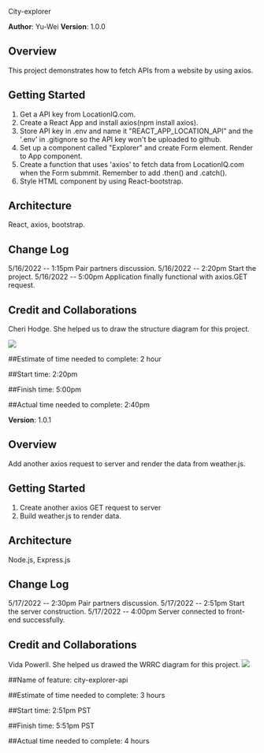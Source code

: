 City-explorer

**Author**: Yu-Wei
**Version**: 1.0.0 

## Overview
This project demonstrates how to fetch APIs from a website by using axios.

## Getting Started
1. Get a API key from LocationIQ.com.
2. Create a React App and install axios(npm install axios).
3. Store API key in .env and name it "REACT_APP_LOCATION_API" and the '.env' in .gitignore so the API key won't be uploaded to github.
4. Set up a component called "Explorer" and create Form element. Render to App component.
5. Create a function that uses 'axios' to fetch data from LocationIQ.com when the Form submmit. Remember to add .then() and .catch().
6. Style HTML component by using React-bootstrap.

## Architecture
React, axios, bootstrap.

## Change Log
5/16/2022 -- 1:15pm Pair partners discussion.
5/16/2022 -- 2:20pm Start the project.
5/16/2022 -- 5:00pm Application finally functional with axios.GET request.

## Credit and Collaborations
Cheri Hodge. She helped us to draw the structure diagram for this project.

<img src="https://i.imgur.com/kc2j7Q0.png"/>

##Estimate of time needed to complete: 2 hour

##Start time: 2:20pm

##Finish time: 5:00pm

##Actual time needed to complete: 2:40pm


**Version**: 1.0.1

## Overview
Add another axios request to server and render the data from weather.js.

## Getting Started
1. Create another axios GET request to server
2. Build weather.js to render data.

## Architecture
Node.js, Express.js

## Change Log
5/17/2022 -- 2:30pm Pair partners discussion.
5/17/2022 -- 2:51pm Start the server construction.
5/17/2022 -- 4:00pm Server connected to front-end successfully.

## Credit and Collaborations
Vida Powerll. She helped us drawed the WRRC diagram for this project.
<img src="https://imgur.com/QfFbSnU"><img>


##Name of feature: city-explorer-api

##Estimate of time needed to complete: 3 hours

##Start time: 2:51pm PST

##Finish time: 5:51pm PST

##Actual time needed to complete: 4 hours
